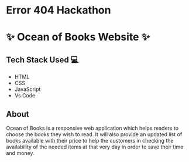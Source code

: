 # Error 404 Hackathon

# ✨ Ocean of Books Website  ✨

## Tech Stack Used 💻

- HTML
- CSS
- JavaScript
- Vs Code

## About

Ocean of Books is a responsive web application which helps readers to choose the books they wish to read. It will also provide an updated list of books available with their price to help the customers in checking the availability of the needed items at that very day in order to save their time and money. 
